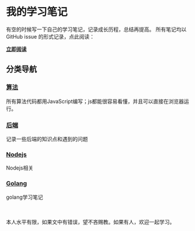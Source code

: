 # 我的学习笔记
有空的时候写一下自己的学习笔记，记录成长历程，总结再提高。
所有笔记均以 GitHub issue 的形式记录，点此阅读：

**[立即阅读](https://github.com/fuguohong/blog/issues)**

## 分类导航
### [算法](https://github.com/fuguohong/blog/issues?q=label%3A算法)
所有算法代码都用JavaScript编写；js都能很容易看懂，并且可以直接在浏览器运行。
### [后端](https://github.com/fuguohong/blog/issues?q=label%3A后端)
记录一些后端的知识点和遇到的问题
### [Nodejs](https://github.com/fuguohong/blog/issues?q=label%3ANodejs)
Nodejs相关
### [Golang](https://github.com/fuguohong/blog/issues?q=label%3AGolang)
golang学习笔记


<br/>
<br/>
本人水平有限，如果文中有错误，望不吝赐教。如果有人，欢迎一起学习。
